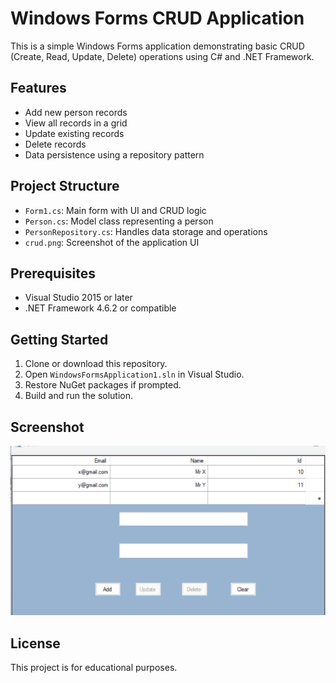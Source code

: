 # Windows Forms CRUD Application

This is a simple Windows Forms application demonstrating basic CRUD (Create, Read, Update, Delete) operations using C# and .NET Framework.

## Features
- Add new person records
- View all records in a grid
- Update existing records
- Delete records
- Data persistence using a repository pattern

## Project Structure
- `Form1.cs`: Main form with UI and CRUD logic
- `Person.cs`: Model class representing a person
- `PersonRepository.cs`: Handles data storage and operations
- `crud.png`: Screenshot of the application UI

## Prerequisites
- Visual Studio 2015 or later
- .NET Framework 4.6.2 or compatible

## Getting Started
1. Clone or download this repository.
2. Open `WindowsFormsApplication1.sln` in Visual Studio.
3. Restore NuGet packages if prompted.
4. Build and run the solution.

## Screenshot

![CRUD Application Screenshot](crud.png)

## License
This project is for educational purposes.
